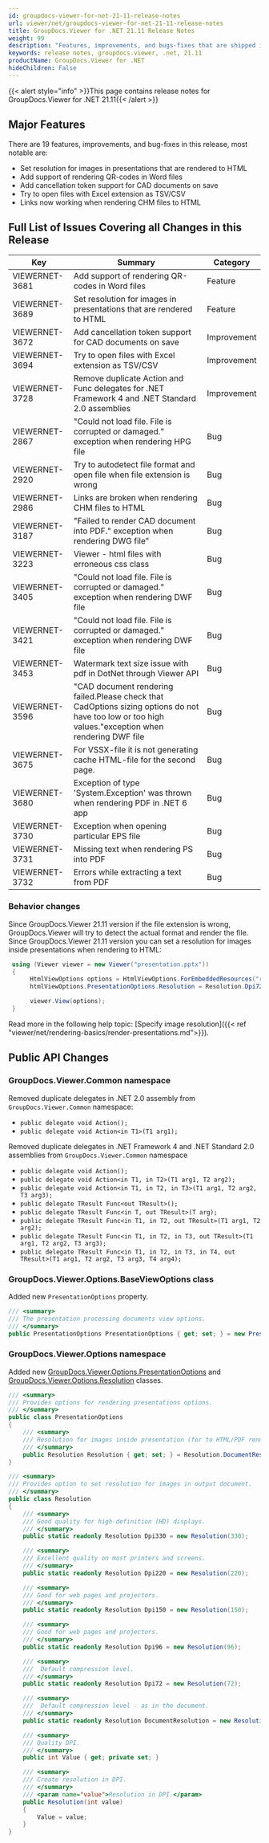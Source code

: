 ```yaml
---
id: groupdocs-viewer-for-net-21-11-release-notes
url: viewer/net/groupdocs-viewer-for-net-21-11-release-notes
title: GroupDocs.Viewer for .NET 21.11 Release Notes
weight: 99
description: "Features, improvements, and bugs-fixes that are shipped in GroupDocs.Viewer for .NET 21.11"
keywords: release notes, groupdocs.viewer, .net, 21.11
productName: GroupDocs.Viewer for .NET
hideChildren: False
---
```

{{< alert style="info" >}}This page contains release notes for GroupDocs.Viewer for .NET 21.11{{< /alert >}}

## Major Features

There are 19 features, improvements, and bug-fixes in this release, most notable are:

* Set resolution for images in presentations that are rendered to HTML
* Add support of rendering QR-codes in Word files
* Add cancellation token support for CAD documents on save
* Try to open files with Excel extension as TSV/CSV
* Links now working when rendering CHM files to HTML

## Full List of Issues Covering all Changes in this Release

| Key|Summary| Category |
| --- | --- | --- |
|VIEWERNET-3681|Add support of rendering QR-codes in Word files|Feature|
|VIEWERNET-3689|Set resolution for images in presentations that are rendered to HTML|Feature|
|VIEWERNET-3672|Add cancellation token support for CAD documents on save|Improvement
|VIEWERNET-3694|Try to open files with Excel extension as TSV/CSV |Improvement
|VIEWERNET-3728|Remove duplicate Action and Func delegates for .NET Framework 4 and .NET Standard 2.0 assemblies|Improvement|
|VIEWERNET-2867|"Could not load file. File is corrupted or damaged." exception when rendering HPG file|Bug|
|VIEWERNET-2920|Try to autodetect file format and open file when file extension is wrong|Bug|
|VIEWERNET-2986|Links are broken when rendering CHM files to HTML|Bug|
|VIEWERNET-3187|"Failed to render CAD document into PDF." exception when rendering DWG file"|Bug|
|VIEWERNET-3223|Viewer - html files with erroneous css class|Bug|
|VIEWERNET-3405|"Could not load file. File is corrupted or damaged." exception when rendering DWF file|Bug|
|VIEWERNET-3421|"Could not load file. File is corrupted or damaged." exception when rendering DWF file|Bug|
|VIEWERNET-3453|Watermark text size issue with pdf in DotNet through Viewer API|Bug|
|VIEWERNET-3596|"CAD document rendering failed.Please check that CadOptions sizing options do not have too low or too high values."exception when rendering DWF file|Bug|
|VIEWERNET-3675|For VSSX-file it is not generating cache HTML-file for the second page.|Bug|
|VIEWERNET-3680|Exception of type 'System.Exception' was thrown when rendering PDF in .NET 6 app|Bug|
|VIEWERNET-3730|Exception when opening particular EPS file|Bug|
|VIEWERNET-3731|Missing text when rendering PS into PDF|Bug|
|VIEWERNET-3732|Errors while extracting a text from PDF|Bug|

### Behavior changes

Since GroupDocs.Viewer 21.11 version if the file extension is wrong, GroupDocs.Viewer will try to detect the actual format and render the file.
Since GroupDocs.Viewer 21.11 version you can set a resolution for images inside presentations when rendering to HTML:

```csharp
 using (Viewer viewer = new Viewer("presentation.pptx"))
 {
      HtmlViewOptions options = HtmlViewOptions.ForEmbeddedResources("result_{0}.html");
      htmlViewOptions.PresentationOptions.Resolution = Resolution.Dpi72;

      viewer.View(options);
 }
```

Read more in the following help topic: [Specify image resolution]({{< ref "viewer/net/rendering-basics/render-presentations.md">}}).

## Public API Changes

### GroupDocs.Viewer.Common namespace

Removed duplicate delegates in .NET 2.0 assembly from `GroupDocs.Viewer.Common` namespace:

* `public delegate void Action();`
* `public delegate void Action<in T1>(T1 arg1);`

Removed duplicate delegates in .NET Framework 4 and .NET Standard 2.0 assemblies from `GroupDocs.Viewer.Common` namespace

* `public delegate void Action();`
* `public delegate void Action<in T1, in T2>(T1 arg1, T2 arg2);`
* `public delegate void Action<in T1, in T2, in T3>(T1 arg1, T2 arg2, T3 arg3);`
* `public delegate TResult Func<out TResult>();`
* `public delegate TResult Func<in T, out TResult>(T arg);`
* `public delegate TResult Func<in T1, in T2, out TResult>(T1 arg1, T2 arg2);`
* `public delegate TResult Func<in T1, in T2, in T3, out TResult>(T1 arg1, T2 arg2, T3 arg3);`
* `public delegate TResult Func<in T1, in T2, in T3, in T4, out TResult>(T1 arg1, T2 arg2, T3 arg3, T4 arg4);`

### GroupDocs.Viewer.Options.BaseViewOptions class

Added new `PresentationOptions` property.

```csharp
/// <summary>
/// The presentation processing documents view options.
/// </summary>
public PresentationOptions PresentationOptions { get; set; } = new PresentationOptions();
```

### GroupDocs.Viewer.Options namespace

Added new [GroupDocs.Viewer.Options.PresentationOptions](<https://reference.groupdocs.com/viewer/net/groupdocs.viewer.options/presentationoptions>) and
[GroupDocs.Viewer.Options.Resolution](<https://reference.groupdocs.com/viewer/net/groupdocs.viewer.options/resolution>) classes.

```csharp
/// <summary>
/// Provides options for rendering presentations options.
/// </summary>
public class PresentationOptions
{
    /// <summary>
    /// Resolution for images inside presentation (for to HTML/PDF rendering only).
    /// </summary>
    public Resolution Resolution { get; set; } = Resolution.DocumentResolution;
}

/// <summary>
/// Provides option to set resolution for images in output document.
/// </summary>
public class Resolution
{
    /// <summary>
    /// Good quality for high-definition (HD) displays.
    /// </summary>
    public static readonly Resolution Dpi330 = new Resolution(330);

    /// <summary>
    /// Excellent quality on most printers and screens.
    /// </summary>
    public static readonly Resolution Dpi220 = new Resolution(220);

    /// <summary>
    /// Good for web pages and projectors.
    /// </summary>
    public static readonly Resolution Dpi150 = new Resolution(150);

    /// <summary>
    /// Good for web pages and projectors.
    /// </summary>
    public static readonly Resolution Dpi96 = new Resolution(96);

    /// <summary>
    ///  Default compression level.
    /// </summary>
    public static readonly Resolution Dpi72 = new Resolution(72);

    /// <summary>
    ///  Default compression level - as in the document.
    /// </summary>
    public static readonly Resolution DocumentResolution = new Resolution(0);

    /// <summary>
    /// Quality DPI.
    /// </summary>
    public int Value { get; private set; }

    /// <summary>
    /// Create resolution in DPI.
    /// </summary>
    /// <param name="value">Resolution in DPI.</param>
    public Resolution(int value)
    {
        Value = value;
    }
}
```
